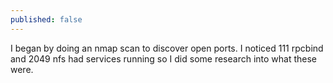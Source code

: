 ```yaml
---
published: false
---
```


I began by doing an nmap scan to discover open ports. I noticed 111 rpcbind and 2049 nfs had services running so I did some research into what these were. 
